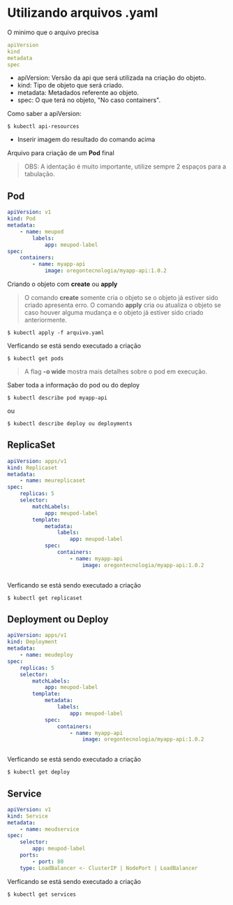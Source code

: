 # Utilizando arquivos .yaml

O minimo que o arquivo precisa
```yaml
apiVersion
kind
metadata
spec
```

- apiVersion: Versão da api que será utilizada na criação do objeto.
- kind: Tipo de objeto que será criado.
- metadata: Metadados referente ao objeto.
- spec: O que terá no objeto, "No caso containers".


Como saber a apiVersion:
```
$ kubectl api-resources
```
- Inserir imagem do resultado do comando acima

Arquivo para criação de um **Pod** final
> OBS: A identação é muito importante, utilize sempre 2 espaços para a tabulação.

## Pod
```yaml
apiVersion: v1
kind: Pod
metadata:
	- name: meupod
		labels: 
			app: meupod-label
spec:
	containers:
		- name: myapp-api
			image: oregontecnologia/myapp-api:1.0.2
```

Criando o objeto com **create** ou **apply**
> O comando **create** somente cria o objeto se o objeto já estiver sido criado apresenta erro.
> O comando **apply** cria ou atualiza o objeto se caso houver alguma mudança e o objeto já estiver sido criado anteriormente.
```
$ kubectl apply -f arquivo.yaml
```

Verficando se está sendo executado a criação
```
$ kubectl get pods
```
> A flag **-o wide** mostra mais detalhes sobre o pod em execução.

Saber toda a informação do pod ou do deploy
```
$ kubectl describe pod myapp-api
```
ou
```
$ kubectl describe deploy ou deployments
```

## ReplicaSet
```yaml
apiVersion: apps/v1
kind: Replicaset
metadata:
	- name: meureplicaset
spec:
	replicas: 5
	selector:
		matchLabels:
			app: meupod-label
		template:
			metadata:
				labels: 
					app: meupod-label
			spec:
				containers:
					- name: myapp-api
						image: oregontecnologia/myapp-api:1.0.2
	
```

Verficando se está sendo executado a criação
```
$ kubectl get replicaset
```

## Deployment ou Deploy
```yaml
apiVersion: apps/v1
kind: Deployment
metadata:
	- name: meudeploy
spec:
	replicas: 5
	selector:
		matchLabels:
			app: meupod-label
		template:
			metadata:
				labels: 
					app: meupod-label
			spec:
				containers:
					- name: myapp-api
						image: oregontecnologia/myapp-api:1.0.2
	
```

Verficando se está sendo executado a criação
```
$ kubectl get deploy
```

## Service
```yaml
apiVersion: v1
kind: Service
metadata:
	- name: meudservice
spec:
	selector:
		app: meupod-label
	ports:
		- port: 80
	type: LoadBalancer <- ClusterIP | NodePort | LoadBalancer
```

Verficando se está sendo executado a criação
```
$ kubectl get services
```